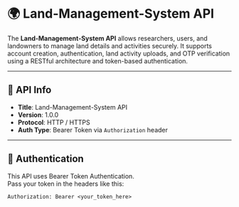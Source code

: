 # 🌍 Land-Management-System API

The **Land-Management-System API** allows researchers, users, and landowners to manage land details and activities securely. It supports account creation, authentication, land activity uploads, and OTP verification using a RESTful architecture and token-based authentication.

---

## 📘 API Info

- **Title**: Land-Management-System API  
- **Version**: 1.0.0  
- **Protocol**: HTTP / HTTPS  
- **Auth Type**: Bearer Token via `Authorization` header

---

## 🔐 Authentication

This API uses Bearer Token Authentication.  
Pass your token in the headers like this:

```http
Authorization: Bearer <your_token_here>
